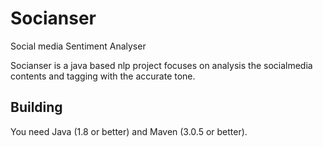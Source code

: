 # Socianser
Social media Sentiment Analyser

Socianser is a java based nlp project focuses on analysis the socialmedia contents and tagging with the accurate tone.


## Building

You need Java (1.8 or better) and Maven (3.0.5 or better).
